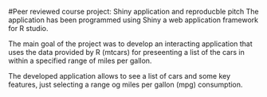 #Peer reviewed course project: Shiny application and reproducble pitch
The application has been programmed using Shiny a web application 
framework for R studio.

The main goal of the project was to develop an interacting 
application that uses the data provided by R (mtcars) for preseenting a
list of the cars in within a specified range of miles per gallon.

The developed application allows to see a list of cars and some key
features, just selecting a range og miles per gallon (mpg) consumption.

 